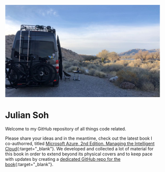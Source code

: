 ![image](docs/pics/Ollie.JPG)
# Julian Soh
Welcome to my GitHub repository of all things code related.

Please share your ideas and in the meantime, check out the latest book I co-authorred, titled [Microsoft Azure, 2nd Edition. Managing the Intelligent Cloud](https://www.amazon.com/Microsoft-Azure-Managing-Intelligent-Cloud/dp/1484259572/){:target="_blank"}. We developed and collected a lot of material for this book in order to extend beyond its physical covers and to keep pace with updates by creating a [dedicated GitHub repo for the book](https://harris-soh-copeland-puca.github.io){:target="_blank"}.
